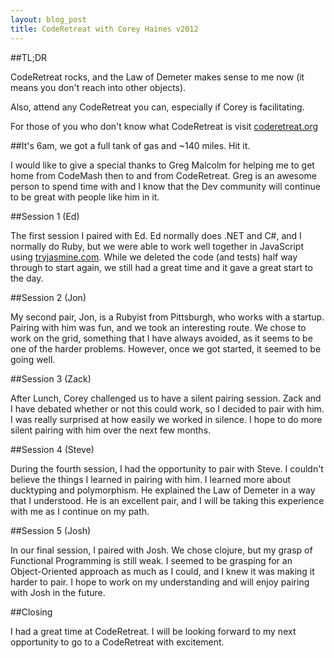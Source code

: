 ```yaml
---
layout: blog_post
title: CodeRetreat with Corey Haines v2012
---
```


##TL;DR

CodeRetreat rocks, and the Law of Demeter makes sense to me now (it means you
don't reach into other objects).

Also, attend any CodeRetreat you can, especially if Corey is facilitating.

For those of you who don't know what CodeRetreat is visit [coderetreat.org](http://coderetreat.org/)

##It's 6am, we got a full tank of gas and ~140 miles. Hit it.

I would like to give a special thanks to Greg Malcolm for helping me to get home
from CodeMash then to and from CodeRetreat. Greg is an awesome person to spend
time with and I know that the Dev community will continue to be great with
people like him in it.

##Session 1 (Ed)

The first session I paired with Ed. Ed normally does .NET and C#, and I normally
do Ruby, but we were able to work well together in JavaScript using
[tryjasmine.com](http://tryjasmine.com). While we deleted the code (and tests) half
way through to start again, we still had a great time and it gave a great start
to the day.

##Session 2 (Jon)

My second pair, Jon, is a Rubyist from Pittsburgh, who works with a startup.
Pairing with him was fun, and we took an interesting route. We chose to work on
the grid, something that I have always avoided, as it seems to be one of the
harder problems. However, once we got started, it seemed to be going well.

##Session 3 (Zack)

After Lunch, Corey challenged us to have a silent pairing session. Zack and I
have debated whether or not this could work, so I decided to pair with him. I
was really surprised at how easily we worked in silence. I hope to do more
silent pairing with him over the next few months.

##Session 4 (Steve)

During the fourth session, I had the opportunity to pair with Steve. I
couldn't believe the things I learned in pairing with him. I learned more about
ducktyping and polymorphism. He explained the Law of Demeter in a way that I
understood. He is an excellent pair, and I will be taking this experience with
me as I continue on my path.

##Session 5 (Josh)

In our final session, I paired with Josh. We chose clojure, but my grasp of
Functional Programming is still weak. I seemed to be grasping for an
Object-Oriented approach as much as I could, and I knew it was making it harder
to pair. I hope to work on my understanding and will enjoy pairing with Josh in
the future.

##Closing

I had a great time at CodeRetreat. I will be looking forward to my next
opportunity to go to a CodeRetreat with excitement.
